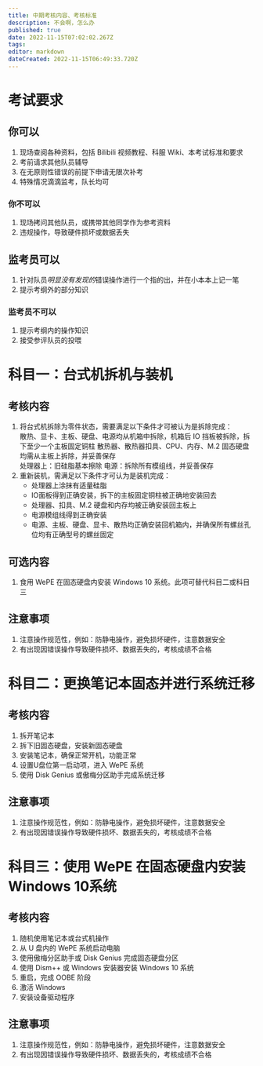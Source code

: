 ```yaml
---
title: 中期考核内容、考核标准
description: 不会啊，怎么办
published: true
date: 2022-11-15T07:02:02.267Z
tags: 
editor: markdown
dateCreated: 2022-11-15T06:49:33.720Z
---
```


# 考试要求
## 你可以
1. 现场查阅各种资料，包括 Bilibili 视频教程、科服 Wiki、本考试标准和要求
2. 考前请求其他队员辅导
3. 在无原则性错误的前提下申请无限次补考
4. 特殊情况滴滴监考，队长均可

### 你不可以
1. 现场拷问其他队员，或携带其他同学作为参考资料
2. 违规操作，导致硬件损坏或数据丢失

## 监考员可以
1. 针对队员*明显没有发现的*错误操作进行一个指的出，并在小本本上记一笔
2. 提示考纲外的部分知识

### 监考员不可以
1. 提示考纲内的操作知识
2. 接受参评队员的投喂

# 科目一：台式机拆机与装机

## 考核内容
1. 将台式机拆除为零件状态，需要满足以下条件才可被认为是拆除完成：  
   散热、显卡、主板、硬盘、电源均从机箱中拆除，机箱后 IO 挡板被拆除，拆下至少一个主板固定铜柱
   散热器、散热器扣具、CPU、内存、M.2 固态硬盘均需从主板上拆除，并妥善保存  
   处理器上：旧硅脂基本擦除
   电源：拆除所有模组线，并妥善保存
2. 重新装机，需满足以下条件才可认为是装机完成：
   - 处理器上涂抹有适量硅脂
   - IO面板得到正确安装，拆下的主板固定铜柱被正确地安装回去
   - 处理器、扣具、M.2 硬盘和内存均被正确安装回主板上
   - 电源模组线得到正确安装
   - 电源、主板、硬盘、显卡、散热均正确安装回机箱内，并确保所有螺丝孔位均有正确型号的螺丝固定
   
## 可选内容
1. 食用 WePE 在固态硬盘内安装 Windows 10 系统。此项可替代科目二或科目三  
   
## 注意事项
1. 注意操作规范性，例如：防静电操作，避免损坏硬件，注意数据安全
2. 有出现因错误操作导致硬件损坏、数据丢失的，考核成绩不合格

# 科目二：更换笔记本固态并进行系统迁移
## 考核内容
1. 拆开笔记本
2. 拆下旧固态硬盘，安装新固态硬盘
3. 安装笔记本，确保正常开机，功能正常
4. 设置U盘位第一启动项，进入 WePE 系统
5. 使用 Disk Genius 或傲梅分区助手完成系统迁移

## 注意事项
1. 注意操作规范性，例如：防静电操作，避免损坏硬件，注意数据安全
2. 有出现因错误操作导致硬件损坏、数据丢失的，考核成绩不合格

# 科目三：使用 WePE 在固态硬盘内安装 Windows 10系统
## 考核内容
1. 随机使用笔记本或台式机操作
2. 从 U 盘内的 WePE 系统启动电脑
3. 使用傲梅分区助手或 Disk Genius 完成固态硬盘分区
4. 使用 Dism++ 或 Windows 安装器安装 Windows 10 系统
5. 重启，完成 OOBE 阶段
6. 激活 Windows
7. 安装设备驱动程序

## 注意事项
1. 注意操作规范性，例如：防静电操作，避免损坏硬件，注意数据安全
2. 有出现因错误操作导致硬件损坏、数据丢失的，考核成绩不合格